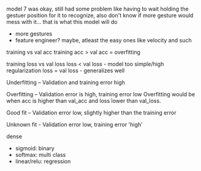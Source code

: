 model 7 was okay, still had some problem like having to wait holding the gestuer position for it to recognize, also don't know if more gesture would mess with it... 
that is what this model will do
- more gestures
- feature engineer? maybe, atleast the easy ones like velocity and such






training vs val acc 
training acc > val acc = overfitting 

training loss vs val loss
loss < val loss - model too simple/high regularization 
loss = val loss - generalizes well

Underfitting – Validation and training error high

Overfitting – Validation error is high, training error low
            Overfitting would be when acc is higher than val_acc and loss lower than val_loss.

Good fit – Validation error low, slightly higher than the training error

Unknown fit - Validation error low, training error 'high'


dense
- sigmoid: binary 
- softmax: multi class 
- linear/relu: regression